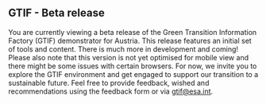 
## GTIF - Beta release

You are currently viewing a beta release of the Green Transition Information Factory (GTIF) demonstrator for Austria. This release features an initial set of tools and content. There is much more in development and coming! Please also note that this version is not yet optimised for mobile view and there might be some issues with certain browsers. For now, we invite you to explore the GTIF environment and get engaged to support our transition to a sustainable future. Feel free to provide feedback, wished and recommendations using the feedback form or via gtif@esa.int.
